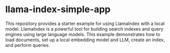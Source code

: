 # llama-index-simple-app
This repository provides a starter example for using LlamaIndex with a local model. LlamaIndex is a powerful tool for building search indexes and query engines using large language models. This example demonstrates how to load documents, set up a local embedding model and LLM, create an index, and perform queries.
